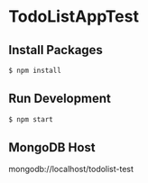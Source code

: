 # TodoListAppTest


## Install Packages

```bash
$ npm install
```

## Run Development

```bash
$ npm start
```

## MongoDB Host

mongodb://localhost/todolist-test
